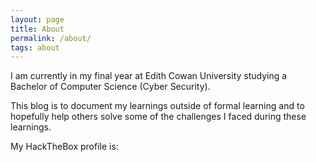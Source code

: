 ```yaml
---
layout: page
title: About
permalink: /about/
tags: about
---
```


I am currently in my final year at Edith Cowan University studying a Bachelor of Computer Science (Cyber Security).

This blog is to document my learnings outside of formal learning and to hopefully help others solve some of the challenges I faced during these learnings.

My HackTheBox profile is: 

<script src="https://www.hackthebox.eu/badge/28155"></script>

